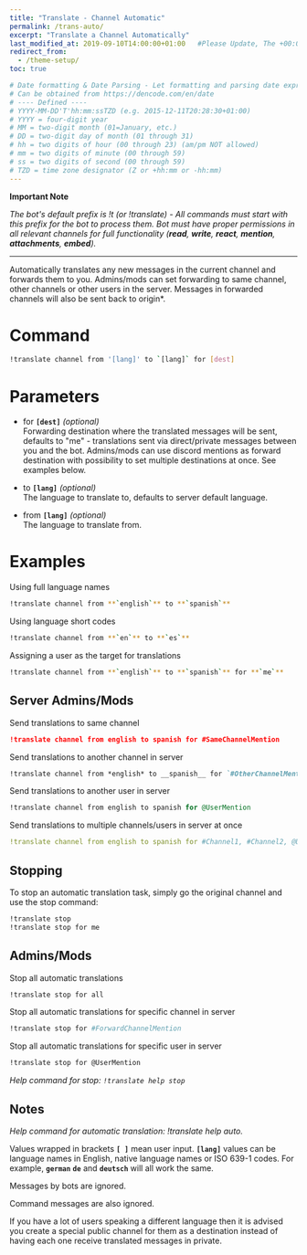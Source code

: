 ```yaml
---
title: "Translate - Channel Automatic"
permalink: /trans-auto/
excerpt: "Translate a Channel Automatically"
last_modified_at: 2019-09-10T14:00:00+01:00   #Please Update, The +00:00 is the Time Zone difference
redirect_from:
  - /theme-setup/
toc: true

# Date formatting & Date Parsing - Let formatting and parsing date expressed in ISO8601 format.
# Can be obtained from https://dencode.com/en/date
# ---- Defined ----
# YYYY-MM-DD'T'hh:mm:ssTZD (e.g. 2015-12-11T20:28:30+01:00)
# YYYY = four-digit year
# MM = two-digit month (01=January, etc.)
# DD = two-digit day of month (01 through 31)
# hh = two digits of hour (00 through 23) (am/pm NOT allowed)
# mm = two digits of minute (00 through 59)
# ss = two digits of second (00 through 59)
# TZD = time zone designator (Z or +hh:mm or -hh:mm)
---
```


**Important Note**

*The bot's default prefix is !t (or !translate) - All commands must start with this prefix for the bot to process them.
Bot must have proper permissions in all relevant channels for full functionality (**read**, **write**, **react**, **mention**, **attachments**, **embed**).*

----

Automatically translates any new messages in the current channel and forwards them to you. Admins/mods can set forwarding to same channel, other channels or other users in the server. Messages in forwarded channels will also be sent back to origin*.

# Command
```bash
!translate channel from '[lang]' to `[lang]` for [dest]
```

# Parameters
* for **`[dest]`** _(optional)_  
Forwarding destination where the translated messages will be sent, defaults to "me" - translations sent via direct/private messages between you and the bot. Admins/mods can use discord mentions as forward destination with possibility to set multiple destinations at once. See examples below.

* to **`[lang]`** _(optional)_  
The language to translate to, defaults to server default language.

* from **`[lang]`** _(optional)_  
The language to translate from.

# Examples  
Using full language names
```bash
!translate channel from **`english`** to **`spanish`**  
```

Using language short codes
```bash
!translate channel from **`en`** to **`es`**  
```

Assigning a user as the target for translations
```bash
!translate channel from **`english`** to **`spanish`** for **`me`**
```

## Server Admins/Mods
Send translations to same channel
```json
!translate channel from english to spanish for #SameChannelMention
```

Send translations to another channel in server
```markdown
!translate channel from *english* to __spanish__ for `#OtherChannelMention`  
```

Send translations to another user in server
```ruby
!translate channel from english to spanish for @UserMention
```

Send translations to multiple channels/users in server at once
```yaml
!translate channel from english to spanish for #Channel1, #Channel2, @User1, @User2
```

## Stopping
To stop an automatic translation task, simply go the original channel and use the stop command:
```bash
!translate stop  
!translate stop for me
```

## Admins/Mods
Stop all automatic translations
```bash
!translate stop for all
```

Stop all automatic translations for specific channel in server
```bash
!translate stop for #ForwardChannelMention
```

Stop all automatic translations for specific user in server
```bash
!translate stop for @UserMention
```

*Help command for stop: `!translate help stop`*

## Notes
*Help command for automatic translation: !translate help auto.*

Values wrapped in brackets **`[ ]`** mean user input.
**`[lang]`** values can be language names in English, native language names or ISO 639-1 codes. For example, **`german`** **`de`** and **`deutsch`** will all work the same.

Messages by bots are ignored.

Command messages are also ignored.

If you have a lot of users speaking a different language then it is advised you create a special public channel for them as a destination instead of having each one receive translated messages in private.

